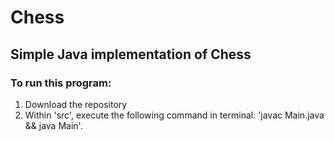 # Chess
## Simple Java implementation of Chess
### To run this program:
1. Download the repository
2. Within 'src', execute the following command in terminal: 'javac Main.java && java Main'.
